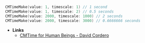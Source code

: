 ```swift
CMTimeMake(value: 1, timescale: 1) // 1 second
CMTimeMake(value: 1, timescale: 2) // 0.5 seconds
CMTimeMake(value: 2000, timescale: 1000) // 2 seconds
CMTimeMake(value: 2000, timescale: 3000) // 0.6666666 seconds
```
- **Links**
	- [CMTime for Human Beings - David Cordero](https://dcordero.me/posts/cmtime-for-human-beings.html)
